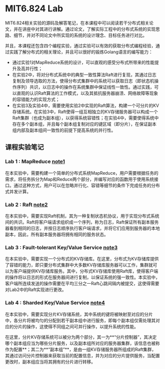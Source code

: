 # MIT6.824 Lab

MIT6.824相关实验的源码及解答笔记，在本课程中可以阅读若干分布式相关论文，并在讲座中对其进行讲解。通过论文，了解实际工程中的分布式系统的实现思路、细节，并对不同论文中所实现的系统的设计理念、目标任务进行对比。 

并且，本课程还包含四个编程实验，通过实验可以有效的获取分布式编程经验，通过实践了解分布式的相关理论，并且可以很好的锻炼Golang语言的编写能力：

- 通过实验1对MapReduce系统的设计，可以直观的感受分布式所带来的性能提升及高并行性；
- 在实验2中，将对分布式系统中的典型一致性算法Raft进行复现，其通过日志复制及领导选取的方法，使得分布式集群中的系统可以获取日志（即状态机操作序列）共识，以日志中的操作在系统集群中保证线性一致性。通过实践，可以直观的认识Raft算法的工作模式，以及其抵抗服务器崩溃、网络故障等现象的容错能力的实现方式；
- 在实验3及实验4中，需要使用实验2中实现的Raft算法，构建一个可分片的KV存储系统。在实验3中，Raft使得一组互相独立的KV存储服务器可以构成一个Raft集群（也成为副本组），以获得系统容错性；在实验4中，需要使得系统中存在多个副本组，并且每个副本组复制对应的键区域（即分片），在保证副本组内部及副本组间一致性的前提下提高系统的并行性。

## 课程实验笔记

### Lab 1 : MapReduce [note1](https://github.com/jlu-xiurui/MIT6.824-labs/blob/master/notes/MIT6.824%20Lab1.md)

在本实验中，需要构建一个简单的分布式系统MapReduce，用户需要根据任务的需求，将任务拆分为Map和Reduce两个部分，并编写对应的函数用于使用系统接口。通过这种方式，用户可以在忽略并行化、容错等细节的条件下完成任务的分布式并发计算。

### Lab 2 : Raft [note2](https://github.com/jlu-xiurui/MIT6.824-labs/blob/master/notes/MIT6.824%20Lab2.md)

在本实验中，需要实现Raft机制，其为一种复制状态机协议，用于实现分布式系统间的共识。Raft将客户端请求组织成一个序列，称为日志，Raft保证所有副本服务器看到相同的日志，并按日志顺序执行客户端请求，并将它们应用到服务器的本地副本，因此，所有副本服务器将拥有相同的服务状态。

### Lab 3 : Fault-tolerant Key/Value Service [note3](https://github.com/jlu-xiurui/MIT6.824-labs/blob/master/notes/MIT6.824%20Lab3.md)

在本实验中，需要实现一个分布式的KV存储库。在这里，分布式为KV存储库提供了容错的能力，即只要分布式集群中大多数KV存储库服务器可以工作，集群就可以为客户端提供KV存储库服务。其中，分布式KV存储库使用Raft库，使得客户端的操作将以日志的形式在服务器间进行复制，以保证系统的强一致性。本实验中，客户端所连续发送的操作需要在平均三分之一Raft心跳间隔内被提交，这使得需要对Lab2中的Raft实现进行更改。

### Lab 4 :  Sharded Key/Value Service [note4](https://github.com/jlu-xiurui/MIT6.824-labs/blob/master/notes/MIT6.824%20Lab4..md)

在本实验中，需要实现分片KV存储系统，其中系统的键将被映射至对应的分片中，各分片将被均匀的分配到若干副本组中进行服务，即每个副本组仅需处理其对应的分片的操作，这使得不同组之间可并行操作，以提升系统的性能。

在这里，分片KV存储系统可以被分为两个部分，其一为**“分片控制器”，其决定哪个副本组应当为哪些分片服务，以及副本组所对应的服务器集群，该信息也被称作为配置**；其二为**“副本组”**，是由一组KV存储服务器所组成的Raft集群，其通过访问分片控制器来获取当前的配置信息，并为对应的分片提供服务，当配置更改时，副本组应当将其拥有的分片进行转移。
